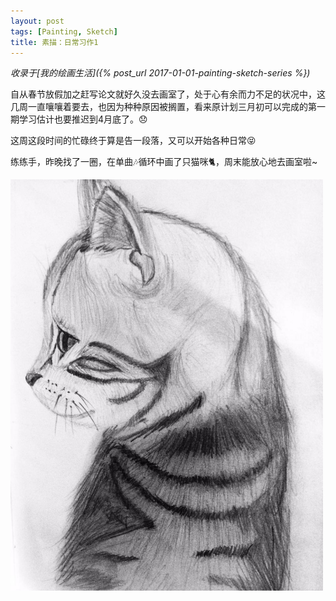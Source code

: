 ```yaml
---
layout: post    
tags: [Painting, Sketch]
title: 素描：日常习作1
---
```


*收录于[我的绘画生活]({% post_url 2017-01-01-painting-sketch-series %})*

自从春节放假加之赶写论文就好久没去画室了，处于心有余而力不足的状况中，这几周一直嚷嚷着要去，也因为种种原因被搁置，看来原计划三月初可以完成的第一期学习估计也要推迟到4月底了。😞

这周这段时间的忙碌终于算是告一段落，又可以开始各种日常😝

练练手，昨晚找了一圈，在单曲🎶循环中画了只猫咪🐈，周末能放心地去画室啦~

<img src="/assets/blog/painting/20170322.jpeg" alt="cat" style="width:500px">


